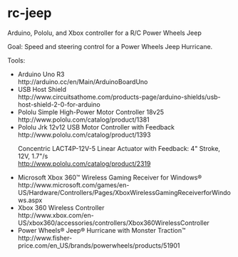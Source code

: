rc-jeep
=======

Arduino, Pololu, and Xbox controller for a R/C Power Wheels Jeep

Goal: Speed and steering control for a Power Wheels Jeep Hurricane.

Tools:
<ul>
<li>Arduino Uno R3<br>
http://arduino.cc/en/Main/ArduinoBoardUno</li>

<li>USB Host Shield<br>
http://www.circuitsathome.com/products-page/arduino-shields/usb-host-shield-2-0-for-arduino</li>

<li>Pololu Simple High-Power Motor Controller 18v25<br>
http://www.pololu.com/catalog/product/1381</li>

<li>Pololu Jrk 12v12 USB Motor Controller with Feedback<br>
http://www.pololu.com/catalog/product/1393</li>

Concentric LACT4P-12V-5 Linear Actuator with Feedback: 4" Stroke, 12V, 1.7"/s<br>
http://www.pololu.com/catalog/product/2319

<li>Microsoft Xbox 360™ Wireless Gaming Receiver for Windows®<br>
http://www.microsoft.com/games/en-US/Hardware/Controllers/Pages/XboxWirelessGamingReceiverforWindows.aspx</li>

<li>Xbox 360 Wireless Controller<br>
http://www.xbox.com/en-US/xbox360/accessories/controllers/Xbox360WirelessController</li>

<li>Power Wheels® Jeep® Hurricane with Monster Traction™<br>
http://www.fisher-price.com/en_US/brands/powerwheels/products/51901</li>
</ul>
